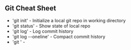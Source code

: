## Git Cheat Sheet

* 'git init' - Initialize a local git repo in working directory
* 'git status' - Show state of local repo
* 'git log' - Log commit history
* 'git log --oneline' - Compact commit history
* 'git ' -
